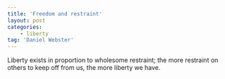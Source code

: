 ```yaml
---
title: 'Freedom and restraint'
layout: post
categories:
    - liberty
tag: 'Daniel Webster'
---
```


Liberty exists in proportion to wholesome restraint; the more restraint on others to keep off from us, the more liberty we have.